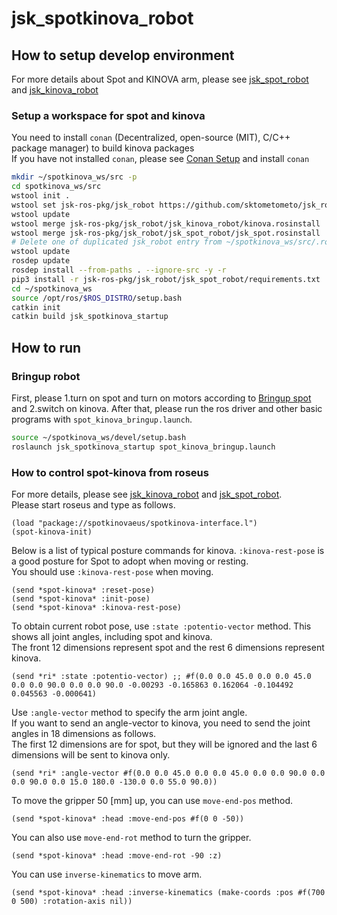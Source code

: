 # jsk_spotkinova_robot
## How to setup develop environment
For more details about Spot and KINOVA arm,
please see [jsk_spot_robot](https://github.com/sktometometo/jsk_robot/tree/develop/spot/jsk_spot_robot#setup-a-catkin-workspace-for-spot-driver) and
[jsk_kinova_robot](https://github.com/708yamaguchi/jsk_robot/tree/spot-kinova/jsk_kinova_robot#how-to-setup-development-environment)

### Setup a workspace for spot and kinova
You need to install `conan` (Decentralized, open-source (MIT), C/C++ package manager) to build kinova packages  
If you have not installed `conan`, please see [Conan Setup](https://github.com/708yamaguchi/jsk_robot/tree/kinova-gen3/jsk_kinova_robot#conan-setup) and install `conan`
```bash
mkdir ~/spotkinova_ws/src -p
cd spotkinova_ws/src
wstool init .
wstool set jsk-ros-pkg/jsk_robot https://github.com/sktometometo/jsk_robot.git --git -v develop/spot
wstool update
wstool merge jsk-ros-pkg/jsk_robot/jsk_kinova_robot/kinova.rosinstall
wstool merge jsk-ros-pkg/jsk_robot/jsk_spot_robot/jsk_spot.rosinstall
# Delete one of duplicated jsk_robot entry from ~/spotkinova_ws/src/.rosinstall
wstool update
rosdep update
rosdep install --from-paths . --ignore-src -y -r
pip3 install -r jsk-ros-pkg/jsk_robot/jsk_spot_robot/requirements.txt
cd ~/spotkinova_ws
source /opt/ros/$ROS_DISTRO/setup.bash
catkin init
catkin build jsk_spotkinova_startup
```
## How to run
### Bringup robot
First, please 1.turn on spot and turn on motors according to [Bringup spot](https://github.com/sktometometo/jsk_robot/tree/develop/spot/jsk_spot_robot#bringup-spot) and 2.switch on kinova.
After that, please run the ros driver and other basic programs with `spot_kinova_bringup.launch`.
```bash
source ~/spotkinova_ws/devel/setup.bash
roslaunch jsk_spotkinova_startup spot_kinova_bringup.launch
```

### How to control spot-kinova from roseus
For more details, please see [jsk_kinova_robot](https://github.com/708yamaguchi/jsk_robot/tree/spot-kinova/jsk_kinova_robot#use-euslisp-model) and [jsk_spot_robot](https://github.com/sktometometo/jsk_robot/tree/develop/spot/jsk_spot_robot).  
Please start roseus and type as follows.
```
(load "package://spotkinovaeus/spotkinova-interface.l")
(spot-kinova-init)
```

Below is a list of typical posture commands for kinova.
`:kinova-rest-pose` is a good posture for Spot to adopt when moving or resting.  
You should use `:kinova-rest-pose` when moving.
```
(send *spot-kinova* :reset-pose)
(send *spot-kinova* :init-pose)
(send *spot-kinova* :kinova-rest-pose)
```

To obtain current robot pose, use `:state :potentio-vector` method.
This shows all joint angles, including spot and kinova.  
The front 12 dimensions represent spot and the rest 6 dimensions represent kinova.
```
(send *ri* :state :potentio-vector) ;; #f(0.0 0.0 45.0 0.0 0.0 45.0 0.0 0.0 90.0 0.0 0.0 90.0 -0.00293 -0.165863 0.162064 -0.104492 0.045563 -0.000641)
```
Use `:angle-vector` method to specify the arm joint angle.  
If you want to send an angle-vector to kinova, you need to send the joint angles in 18 dimensions as follows.  
The first 12 dimensions are for spot, but they will be ignored and the last 6 dimensions will be sent to kinova only.
```
(send *ri* :angle-vector #f(0.0 0.0 45.0 0.0 0.0 45.0 0.0 0.0 90.0 0.0 0.0 90.0 0.0 15.0 180.0 -130.0 0.0 55.0 90.0))
```
To move the gripper 50 [mm] up, you can use `move-end-pos` method.
```
(send *spot-kinova* :head :move-end-pos #f(0 0 -50))
```
You can also use `move-end-rot` method to turn the gripper.
```
(send *spot-kinova* :head :move-end-rot -90 :z)
```
You can use `inverse-kinematics` to move arm.
```
(send *spot-kinova* :head :inverse-kinematics (make-coords :pos #f(700 0 500) :rotation-axis nil))
```
